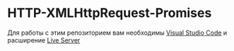 # HTTP-XMLHttpRequest-Promises

Для работы с этим репозиторием вам необходимы [Visual Studio Code](https://code.visualstudio.com/) и расширение [Live Server](https://marketplace.visualstudio.com/items?itemName=ritwickdey.LiveServer)
